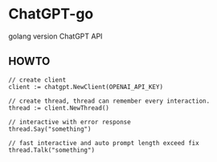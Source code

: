 # ChatGPT-go

golang version ChatGPT API

## HOWTO

```golang
// create client
client := chatgpt.NewClient(OPENAI_API_KEY)

// create thread, thread can remember every interaction.
thread := client.NewThread()

// interactive with error response
thread.Say("something")

// fast interactive and auto prompt length exceed fix
thread.Talk("something")

```